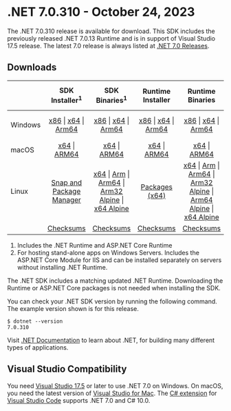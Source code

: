 # .NET 7.0.310 - October 24, 2023

The .NET 7.0.310 release is available for download. This SDK includes the previously released .NET 7.0.13 Runtime and is in support of Visual Studio 17.5 release. The latest 7.0 release is always listed at [.NET 7.0 Releases](../README.md).

## Downloads

|           | SDK Installer<sup>1</sup>                        | SDK Binaries<sup>1</sup>                 | Runtime Installer                                        | Runtime Binaries                                 | ASP.NET Core Runtime           |Windows Desktop Runtime          |
| --------- | :------------------------------------------:     | :----------------------:                 | :---------------------------:                            | :-------------------------:                      | :-----------------:            | :-----------------:            |
| Windows   | [x86][dotnet-sdk-win-x86.exe] \| [x64][dotnet-sdk-win-x64.exe] \| [Arm64][dotnet-sdk-win-arm64.exe] | [x86][dotnet-sdk-win-x86.zip] \| [x64][dotnet-sdk-win-x64.zip] \|  [Arm64][dotnet-sdk-win-arm64.zip] | [x86][dotnet-runtime-win-x86.exe] \| [x64][dotnet-runtime-win-x64.exe] \| [Arm64][dotnet-runtime-win-arm64.exe] | [x86][dotnet-runtime-win-x86.zip] \| [x64][dotnet-runtime-win-x64.zip] \| [Arm64][dotnet-runtime-win-arm64.zip] | [x86][aspnetcore-runtime-win-x86.exe] \| [x64][aspnetcore-runtime-win-x64.exe] \|<br/> [Hosting Bundle][dotnet-hosting-win.exe]<sup>2</sup> | [x86][windowsdesktop-runtime-win-x86.exe] \| [x64][windowsdesktop-runtime-win-x64.exe] \| [Arm64][windowsdesktop-runtime-win-arm64.exe] |
| macOS     | [x64][dotnet-sdk-osx-x64.pkg] \| [ARM64][dotnet-sdk-osx-arm64.pkg] | [x64][dotnet-sdk-osx-x64.tar.gz] \| [ARM64][dotnet-sdk-osx-arm64.tar.gz]  | [x64][dotnet-runtime-osx-x64.pkg] \| [ARM64][dotnet-runtime-osx-arm64.pkg] | [x64][dotnet-runtime-osx-x64.tar.gz] \| [ARM64][dotnet-runtime-osx-arm64.tar.gz]| [x64][aspnetcore-runtime-osx-x64.tar.gz] \| [ARM64][aspnetcore-runtime-osx-arm64.tar.gz] | - |<sup>1</sup>
| Linux     |  [Snap and Package Manager](../install-linux.md)  | [x64][dotnet-sdk-linux-x64.tar.gz] \| [Arm][dotnet-sdk-linux-arm.tar.gz]  \| [Arm64][dotnet-sdk-linux-arm64.tar.gz] \| [Arm32 Alpine][dotnet-sdk-linux-musl-arm.tar.gz]  \| [x64 Alpine][dotnet-sdk-linux-musl-x64.tar.gz] | [Packages (x64)][linux-packages] | [x64][dotnet-runtime-linux-x64.tar.gz] \| [Arm][dotnet-runtime-linux-arm.tar.gz] \| [Arm64][dotnet-runtime-linux-arm64.tar.gz] \| [Arm32 Alpine][dotnet-runtime-linux-musl-arm.tar.gz] \| [Arm64 Alpine][dotnet-runtime-linux-musl-arm64.tar.gz] \| [x64 Alpine][dotnet-runtime-linux-musl-x64.tar.gz]  | [x64][aspnetcore-runtime-linux-x64.tar.gz]<sup>1</sup>  \| [Arm][aspnetcore-runtime-linux-arm.tar.gz]<sup>1</sup> \| [Arm64][aspnetcore-runtime-linux-arm64.tar.gz]<sup>1</sup> \| [x64 Alpine][aspnetcore-runtime-linux-musl-x64.tar.gz] | - | <sup>1</sup> |
|  | [Checksums][checksums-sdk]                             | [Checksums][checksums-sdk]                                      | [Checksums][checksums-runtime]                             | [Checksums][checksums-runtime]  | [Checksums][checksums-runtime]  | [Checksums][checksums-runtime]

1. Includes the .NET Runtime and ASP.NET Core Runtime
2. For hosting stand-alone apps on Windows Servers. Includes the ASP.NET Core Module for IIS and can be installed separately on servers without installing .NET Runtime.

The .NET SDK includes a matching updated .NET Runtime. Downloading the Runtime or ASP.NET Core packages is not needed when installing the SDK.

You can check your .NET SDK version by running the following command. The example version shown is for this release.

```console
$ dotnet --version
7.0.310
```
Visit [.NET Documentation](https://learn.microsoft.com/dotnet/) to learn about .NET, for building many different types of applications.

## Visual Studio Compatibility

You need [Visual Studio 17.5](https://visualstudio.microsoft.com) or later to use .NET 7.0 on Windows. On macOS, you need the latest version of [Visual Studio for Mac](https://visualstudio.microsoft.com/vs/mac/). The [C# extension](https://code.visualstudio.com/docs/languages/dotnet) for [Visual Studio Code](https://code.visualstudio.com/) supports .NET 7.0 and C# 10.0.

[blob-runtime]: https://dotnetcli.blob.core.windows.net/dotnet/Runtime/
[blob-sdk]: https://dotnetcli.blob.core.windows.net/dotnet/Sdk/
[release-notes]: 7.0.310.md

[checksums-runtime]: https://dotnetcli.blob.core.windows.net/dotnet/checksums/7.0.13-sha.txt
[checksums-sdk]: https://dotnetcli.blob.core.windows.net/dotnet/checksums/7.0.13-sha.txt

[linux-install]: https://learn.microsoft.com/dotnet/core/install/linux

[dotnet-blog]:  https://devblogs.microsoft.com/dotnet/september-2023-updates/
[aspnet-blog]: https://devblogs.microsoft.com/dotnet/announcing-asp-net-core-in-net-7/
[maui-blog]: https://devblogs.microsoft.com/dotnet/update-on-dotnet-maui/

[linux-packages]: ../install-linux.md


[//]: # ( Runtime 7.0.13)
[dotnet-runtime-linux-arm.tar.gz]: https://download.visualstudio.microsoft.com/download/pr/3ac5496c-d9f5-4e0a-b877-0c024f86556c/44ad712465beb6027c6cdfb4d970c8fd/dotnet-runtime-7.0.13-linux-arm.tar.gz
[dotnet-runtime-linux-arm64.tar.gz]: https://download.visualstudio.microsoft.com/download/pr/08f8d331-b20e-4400-a1b9-ddd7b4977fad/b162a6c808f713914ad3ec65f88521d9/dotnet-runtime-7.0.13-linux-arm64.tar.gz
[dotnet-runtime-linux-musl-arm.tar.gz]: https://download.visualstudio.microsoft.com/download/pr/8d168e85-411d-4628-b577-8be308e1d4ad/c7f07881a959b16240149208c1821ae5/dotnet-runtime-7.0.13-linux-musl-arm.tar.gz
[dotnet-runtime-linux-musl-arm64.tar.gz]: https://download.visualstudio.microsoft.com/download/pr/df090e13-1bb9-45dd-9ef6-ff60ce9e4ee8/b495ca5ad46df895f319b6dd3f8c978f/dotnet-runtime-7.0.13-linux-musl-arm64.tar.gz
[dotnet-runtime-linux-musl-x64.tar.gz]: https://download.visualstudio.microsoft.com/download/pr/ca22a691-61b6-431f-a1af-1c015dcd813e/a7e36d41148f5bea4d1f3e7618b6d9ab/dotnet-runtime-7.0.13-linux-musl-x64.tar.gz
[dotnet-runtime-linux-x64.tar.gz]: https://download.visualstudio.microsoft.com/download/pr/084709e8-8937-4c46-a361-28212cb2838b/4c5d7393c6e79f816a1591264411c22c/dotnet-runtime-7.0.13-linux-x64.tar.gz
[dotnet-runtime-osx-arm64.pkg]: https://download.visualstudio.microsoft.com/download/pr/42896d37-fbfa-4b3a-a255-ac6406befa9d/4b265e4d96e63140c8ae3e1e16ad604d/dotnet-runtime-7.0.13-osx-arm64.pkg
[dotnet-runtime-osx-arm64.tar.gz]: https://download.visualstudio.microsoft.com/download/pr/ee9ebef3-f459-4337-bd45-521c818fae52/58efc8c2ea98c0fdcd8ebb15700a0565/dotnet-runtime-7.0.13-osx-arm64.tar.gz
[dotnet-runtime-osx-x64.pkg]: https://download.visualstudio.microsoft.com/download/pr/a47b5421-b267-4e39-bff9-9807ea2521a1/beedcca4f5106902ecfd9f934e35bb33/dotnet-runtime-7.0.13-osx-x64.pkg
[dotnet-runtime-osx-x64.tar.gz]: https://download.visualstudio.microsoft.com/download/pr/30e43cae-eb9e-4d8e-b1ab-bcc4773f9fae/06137966e03cd705d55a86e10d8a6340/dotnet-runtime-7.0.13-osx-x64.tar.gz
[dotnet-runtime-win-arm64.exe]: https://download.visualstudio.microsoft.com/download/pr/2d69667b-6594-4896-b3f7-806ea1ca147a/71968c1b172120c37107cc1f31305f81/dotnet-runtime-7.0.13-win-arm64.exe
[dotnet-runtime-win-arm64.zip]: https://download.visualstudio.microsoft.com/download/pr/e00d704e-1f79-4b68-b5c6-ba7af1bddaa9/19976df0594969f63db0b2e6b2b5f4f8/dotnet-runtime-7.0.13-win-arm64.zip
[dotnet-runtime-win-x64.exe]: https://download.visualstudio.microsoft.com/download/pr/7f25ba8c-e2f3-4432-83c2-8ab41e361a3e/5201929d4c9b5752a47a9cf4d2b494e0/dotnet-runtime-7.0.13-win-x64.exe
[dotnet-runtime-win-x64.zip]: https://download.visualstudio.microsoft.com/download/pr/4263f876-bd9e-4ecd-9e5e-3058dce6077d/2f27b623a38be3471738f7439c168e77/dotnet-runtime-7.0.13-win-x64.zip
[dotnet-runtime-win-x86.exe]: https://download.visualstudio.microsoft.com/download/pr/91a03ec1-d418-4d81-b664-545e2057b67f/b8b8066ac5d54b8c6c31960d678b5b30/dotnet-runtime-7.0.13-win-x86.exe
[dotnet-runtime-win-x86.zip]: https://download.visualstudio.microsoft.com/download/pr/b5193a35-615b-47df-9069-a00d0e34e74d/7d64f5bbed062e8378806c557c634294/dotnet-runtime-7.0.13-win-x86.zip

[//]: # ( WindowsDesktop 7.0.13)
[windowsdesktop-runtime-win-arm64.exe]: https://download.visualstudio.microsoft.com/download/pr/157ab26c-50f7-424d-86f7-ed25509be644/2d8c75f4fc0ca85211e5b2aa47a54632/windowsdesktop-runtime-7.0.13-win-arm64.exe
[windowsdesktop-runtime-win-arm64.zip]: https://download.visualstudio.microsoft.com/download/pr/4960895f-dde6-4ba8-a564-36bdfb17c420/5ac9c5fd5a07b512ad6619afa1d8bf61/windowsdesktop-runtime-7.0.13-win-arm64.zip
[windowsdesktop-runtime-win-x64.exe]: https://download.visualstudio.microsoft.com/download/pr/515cc796-e9f2-4b5c-be7f-b42f115a65a7/b0b146fcbf1d1c135807ff24b3d88093/windowsdesktop-runtime-7.0.13-win-x64.exe
[windowsdesktop-runtime-win-x64.zip]: https://download.visualstudio.microsoft.com/download/pr/132386dc-42fc-4ab1-be7c-52066d010357/9cdc97e070fa7c6747dfd80ca2baacff/windowsdesktop-runtime-7.0.13-win-x64.zip
[windowsdesktop-runtime-win-x86.exe]: https://download.visualstudio.microsoft.com/download/pr/84986c79-dd13-4bbc-abef-294638d5864a/75d29754580986fef26b5d64ec880075/windowsdesktop-runtime-7.0.13-win-x86.exe
[windowsdesktop-runtime-win-x86.zip]: https://download.visualstudio.microsoft.com/download/pr/6c31bac8-cbbd-41d3-bd20-a47e1b3661b2/80bd416c53d62c3a54736ad925441762/windowsdesktop-runtime-7.0.13-win-x86.zip

[//]: # ( ASP 7.0.13)
[aspnetcore-runtime-linux-arm.tar.gz]: https://download.visualstudio.microsoft.com/download/pr/c22fa1bc-42ce-45c1-b1fd-0f496ed4409e/64ec95fb21e37872e36ccd04521acf5c/aspnetcore-runtime-7.0.13-linux-arm.tar.gz
[aspnetcore-runtime-linux-arm64.tar.gz]: https://download.visualstudio.microsoft.com/download/pr/53990197-c340-4514-b12f-a6c6580cc1b8/c25e55e6e23e7bc94701dc982525d66c/aspnetcore-runtime-7.0.13-linux-arm64.tar.gz
[aspnetcore-runtime-linux-musl-arm.tar.gz]: https://download.visualstudio.microsoft.com/download/pr/6ce587ed-6558-45ea-9a0f-63d013ac9f5b/d75a2759837677dfac79e7ab7ba98f18/aspnetcore-runtime-7.0.13-linux-musl-arm.tar.gz
[aspnetcore-runtime-linux-musl-arm64.tar.gz]: https://download.visualstudio.microsoft.com/download/pr/d4335779-d968-4d0a-9259-965c04a00593/cccc584a7d33fd22f47b2035a7903aba/aspnetcore-runtime-7.0.13-linux-musl-arm64.tar.gz
[aspnetcore-runtime-linux-musl-x64.tar.gz]: https://download.visualstudio.microsoft.com/download/pr/dace4c35-0743-41c2-807e-b8f5c4a02ea2/86dcbf78a5bf2dbe82962d4fe7f62c84/aspnetcore-runtime-7.0.13-linux-musl-x64.tar.gz
[aspnetcore-runtime-linux-x64.tar.gz]: https://download.visualstudio.microsoft.com/download/pr/a4ac0f7a-a65f-4222-bd1a-c1a94f7df32b/2c62b82c325a8c396db10f09cfa952c5/aspnetcore-runtime-7.0.13-linux-x64.tar.gz
[aspnetcore-runtime-osx-arm64.tar.gz]: https://download.visualstudio.microsoft.com/download/pr/a7823689-d818-4744-8bd3-fef504768c3b/7160531d6f935155772e4b0d4a0e3b78/aspnetcore-runtime-7.0.13-osx-arm64.tar.gz
[aspnetcore-runtime-osx-x64.tar.gz]: https://download.visualstudio.microsoft.com/download/pr/1858183b-b0ae-4866-86b9-af2efc7bf05b/d69c3f2f527c182a841c7233dedc496a/aspnetcore-runtime-7.0.13-osx-x64.tar.gz
[aspnetcore-runtime-win-arm64.zip]: https://download.visualstudio.microsoft.com/download/pr/a5c368a3-2134-4444-9aa3-e188a727b61d/c5bdc7c6904a461a6084a2b231aedfc2/aspnetcore-runtime-7.0.13-win-arm64.zip
[aspnetcore-runtime-win-x64.exe]: https://download.visualstudio.microsoft.com/download/pr/2047544d-b948-480e-a4ce-2d5276d906dc/010c6e5c6b822dc2121c1d23f0820cf6/aspnetcore-runtime-7.0.13-win-x64.exe
[aspnetcore-runtime-win-x64.zip]: https://download.visualstudio.microsoft.com/download/pr/7a122d81-4e8e-4490-83e1-4d71e88553fd/b7aacf9098dd80bf1fc0faf8948e47d7/aspnetcore-runtime-7.0.13-win-x64.zip
[aspnetcore-runtime-win-x86.exe]: https://download.visualstudio.microsoft.com/download/pr/6db4150d-11f3-4c21-b2c6-c81d5e6243db/3707dcce96dae59516a7679953df1ace/aspnetcore-runtime-7.0.13-win-x86.exe
[aspnetcore-runtime-win-x86.zip]: https://download.visualstudio.microsoft.com/download/pr/6f37ec1f-3f8e-44d5-87fc-d6771ad5ca6b/a28b60f59a64dbf414d228dd59df83a4/aspnetcore-runtime-7.0.13-win-x86.zip
[dotnet-hosting-win.exe]: https://download.visualstudio.microsoft.com/download/pr/215095b0-dc0a-4e79-8815-3f72af83d054/3e7b7f99dffe2393a2210472c8c126a8/dotnet-hosting-7.0.13-win.exe

[//]: # ( SDK 7.0.310)
[dotnet-sdk-linux-arm.tar.gz]: https://download.visualstudio.microsoft.com/download/pr/1e15aa87-13f1-42d3-a9de-33aad1fe1149/f7ff7d0ad14566abc851f1c5d3d9435d/dotnet-sdk-7.0.310-linux-arm.tar.gz
[dotnet-sdk-linux-arm64.tar.gz]: https://download.visualstudio.microsoft.com/download/pr/b08d78dd-77e8-4b72-88ce-f7761a37c22a/39f8fb580b1c74e76932e6036c586f73/dotnet-sdk-7.0.310-linux-arm64.tar.gz
[dotnet-sdk-linux-musl-arm.tar.gz]: https://download.visualstudio.microsoft.com/download/pr/864ee8d6-7733-4c05-a4d0-86032500ab8e/1a3ff6b7f014be88f6a9c909cbfc25e0/dotnet-sdk-7.0.310-linux-musl-arm.tar.gz
[dotnet-sdk-linux-musl-arm64.tar.gz]: https://download.visualstudio.microsoft.com/download/pr/bcc945b4-e3f7-43e5-9b4f-5202893a206d/a54a3e8e4f1e3a7edd06aa909ff8f123/dotnet-sdk-7.0.310-linux-musl-arm64.tar.gz
[dotnet-sdk-linux-musl-x64.tar.gz]: https://download.visualstudio.microsoft.com/download/pr/5fb518ec-0daa-4d5f-8a93-4f54e97648fe/a0d55e40b4a37dc128dd10992794676e/dotnet-sdk-7.0.310-linux-musl-x64.tar.gz
[dotnet-sdk-linux-x64.tar.gz]: https://download.visualstudio.microsoft.com/download/pr/feeca725-6654-4172-8ba1-8aba16090616/a4939094aaa221d348abb06137efafb4/dotnet-sdk-7.0.310-linux-x64.tar.gz
[dotnet-sdk-osx-arm64.pkg]: https://download.visualstudio.microsoft.com/download/pr/710c808b-0f47-4ff1-8268-52babc3b0121/91d0010712d490e48c8c4869baf6af5f/dotnet-sdk-7.0.310-osx-arm64.pkg
[dotnet-sdk-osx-arm64.tar.gz]: https://download.visualstudio.microsoft.com/download/pr/b223c2c9-1d4f-4840-a003-90d7eedc78b1/43f7b7c5edd862dda729a73f22ba8ece/dotnet-sdk-7.0.310-osx-arm64.tar.gz
[dotnet-sdk-osx-x64.pkg]: https://download.visualstudio.microsoft.com/download/pr/57c6fb20-85a0-497c-9c7f-c4c8623f6c2c/0e5c309cdf8c979d4e8e1cad32df62b4/dotnet-sdk-7.0.310-osx-x64.pkg
[dotnet-sdk-osx-x64.tar.gz]: https://download.visualstudio.microsoft.com/download/pr/d74a735d-e1ea-49dd-ae56-eb32cb550ee4/edf088733088b98ef8bbad64343ee015/dotnet-sdk-7.0.310-osx-x64.tar.gz
[dotnet-sdk-win-arm64.exe]: https://download.visualstudio.microsoft.com/download/pr/d57e3441-0ab1-4a4e-9ba6-4887038e6add/45da83526aa4dccb887121fd2499ce28/dotnet-sdk-7.0.310-win-arm64.exe
[dotnet-sdk-win-arm64.zip]: https://download.visualstudio.microsoft.com/download/pr/97e65647-02bf-42a4-accb-610fdb9d13ba/e6493e5941157b29ab48a85a690470af/dotnet-sdk-7.0.310-win-arm64.zip
[dotnet-sdk-win-x64.exe]: https://download.visualstudio.microsoft.com/download/pr/58ba1e9b-35bd-41e4-8e5a-71e85400d2d9/8901a487276907254606f2004d6ade1a/dotnet-sdk-7.0.310-win-x64.exe
[dotnet-sdk-win-x64.zip]: https://download.visualstudio.microsoft.com/download/pr/6fb30320-d84b-42ec-a363-0c87aba915ac/61150b62dc78f2abf547fc6abb5fae9f/dotnet-sdk-7.0.310-win-x64.zip
[dotnet-sdk-win-x86.exe]: https://download.visualstudio.microsoft.com/download/pr/3c1ab9af-02d6-4630-9872-b1f383bfa064/63bceb48d8659de97cf4f45694409c55/dotnet-sdk-7.0.310-win-x86.exe
[dotnet-sdk-win-x86.zip]: https://download.visualstudio.microsoft.com/download/pr/647335a7-74af-4fa8-9505-2a9acf0e3474/32fb557705d4a8bd22eb2f20f71d2ca6/dotnet-sdk-7.0.310-win-x86.zip
